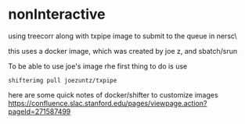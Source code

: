 # nonInteractive
using treecorr along with txpipe image to submit to the queue in nersc\\

this uses a docker image, which was created by joe z, and sbatch/srun

To be able to use joe's image rhe first thing to do is use
  
    shifterimg pull joezuntz/txpipe
    
here are some quick notes of docker/shifter to customize images 
  https://confluence.slac.stanford.edu/pages/viewpage.action?pageId=271587499
